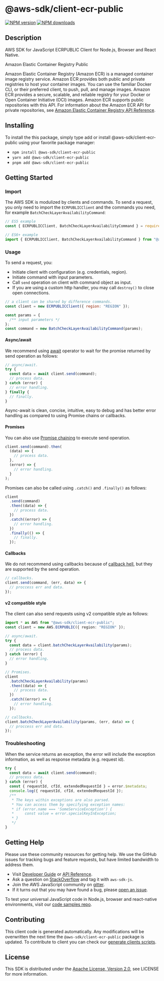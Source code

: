 # @aws-sdk/client-ecr-public

[![NPM version](https://img.shields.io/npm/v/@aws-sdk/client-ecr-public/latest.svg)](https://www.npmjs.com/package/@aws-sdk/client-ecr-public)
[![NPM downloads](https://img.shields.io/npm/dm/@aws-sdk/client-ecr-public.svg)](https://www.npmjs.com/package/@aws-sdk/client-ecr-public)

## Description

AWS SDK for JavaScript ECRPUBLIC Client for Node.js, Browser and React Native.

<fullname>Amazon Elastic Container Registry Public</fullname>

<p>Amazon Elastic Container Registry (Amazon ECR) is a managed container image registry service. Amazon ECR provides both
public and private registries to host your container images. You can use the familiar
Docker CLI, or their preferred client, to push, pull, and manage images. Amazon ECR provides a
secure, scalable, and reliable registry for your Docker or Open Container Initiative (OCI)
images. Amazon ECR supports public repositories with this API. For information about the Amazon ECR
API for private repositories, see <a href="https://docs.aws.amazon.com/AmazonECR/latest/APIReference/Welcome.html">Amazon Elastic Container Registry API Reference</a>.</p>

## Installing

To install the this package, simply type add or install @aws-sdk/client-ecr-public
using your favorite package manager:

- `npm install @aws-sdk/client-ecr-public`
- `yarn add @aws-sdk/client-ecr-public`
- `pnpm add @aws-sdk/client-ecr-public`

## Getting Started

### Import

The AWS SDK is modulized by clients and commands.
To send a request, you only need to import the `ECRPUBLICClient` and
the commands you need, for example `BatchCheckLayerAvailabilityCommand`:

```js
// ES5 example
const { ECRPUBLICClient, BatchCheckLayerAvailabilityCommand } = require("@aws-sdk/client-ecr-public");
```

```ts
// ES6+ example
import { ECRPUBLICClient, BatchCheckLayerAvailabilityCommand } from "@aws-sdk/client-ecr-public";
```

### Usage

To send a request, you:

- Initiate client with configuration (e.g. credentials, region).
- Initiate command with input parameters.
- Call `send` operation on client with command object as input.
- If you are using a custom http handler, you may call `destroy()` to close open connections.

```js
// a client can be shared by difference commands.
const client = new ECRPUBLICClient({ region: "REGION" });

const params = {
  /** input parameters */
};
const command = new BatchCheckLayerAvailabilityCommand(params);
```

#### Async/await

We recommend using [await](https://developer.mozilla.org/en-US/docs/Web/JavaScript/Reference/Operators/await)
operator to wait for the promise returned by send operation as follows:

```js
// async/await.
try {
  const data = await client.send(command);
  // process data.
} catch (error) {
  // error handling.
} finally {
  // finally.
}
```

Async-await is clean, concise, intuitive, easy to debug and has better error handling
as compared to using Promise chains or callbacks.

#### Promises

You can also use [Promise chaining](https://developer.mozilla.org/en-US/docs/Web/JavaScript/Guide/Using_promises#chaining)
to execute send operation.

```js
client.send(command).then(
  (data) => {
    // process data.
  },
  (error) => {
    // error handling.
  }
);
```

Promises can also be called using `.catch()` and `.finally()` as follows:

```js
client
  .send(command)
  .then((data) => {
    // process data.
  })
  .catch((error) => {
    // error handling.
  })
  .finally(() => {
    // finally.
  });
```

#### Callbacks

We do not recommend using callbacks because of [callback hell](http://callbackhell.com/),
but they are supported by the send operation.

```js
// callbacks.
client.send(command, (err, data) => {
  // proccess err and data.
});
```

#### v2 compatible style

The client can also send requests using v2 compatible style as follows:

```ts
import * as AWS from "@aws-sdk/client-ecr-public";
const client = new AWS.ECRPUBLIC({ region: "REGION" });

// async/await.
try {
  const data = client.batchCheckLayerAvailability(params);
  // process data.
} catch (error) {
  // error handling.
}

// Promises.
client
  .batchCheckLayerAvailability(params)
  .then((data) => {
    // process data.
  })
  .catch((error) => {
    // error handling.
  });

// callbacks.
client.batchCheckLayerAvailability(params, (err, data) => {
  // proccess err and data.
});
```

### Troubleshooting

When the service returns an exception, the error will include the exception information,
as well as response metadata (e.g. request id).

```js
try {
  const data = await client.send(command);
  // process data.
} catch (error) {
  const { requestId, cfId, extendedRequestId } = error.$metadata;
  console.log({ requestId, cfId, extendedRequestId });
  /**
   * The keys within exceptions are also parsed.
   * You can access them by specifying exception names:
   * if (error.name === 'SomeServiceException') {
   *     const value = error.specialKeyInException;
   * }
   */
}
```

## Getting Help

Please use these community resources for getting help.
We use the GitHub issues for tracking bugs and feature requests, but have limited bandwidth to address them.

- Visit [Developer Guide](https://docs.aws.amazon.com/sdk-for-javascript/v3/developer-guide/welcome.html)
  or [API Reference](https://docs.aws.amazon.com/AWSJavaScriptSDK/v3/latest/index.html).
- Ask a question on [StackOverflow](https://stackoverflow.com/questions/tagged/aws-sdk-js) and tag it with `aws-sdk-js`.
- Join the AWS JavaScript community on [gitter](https://gitter.im/aws/aws-sdk-js-v3).
- If it turns out that you may have found a bug, please [open an issue](https://github.com/aws/aws-sdk-js-v3/issues/new/choose).

To test your universal JavaScript code in Node.js, browser and react-native environments,
visit our [code samples repo](https://github.com/aws-samples/aws-sdk-js-tests).

## Contributing

This client code is generated automatically. Any modifications will be overwritten the next time the `@aws-sdk/client-ecr-public` package is updated.
To contribute to client you can check our [generate clients scripts](https://github.com/aws/aws-sdk-js-v3/tree/master/scripts/generate-clients).

## License

This SDK is distributed under the
[Apache License, Version 2.0](http://www.apache.org/licenses/LICENSE-2.0),
see LICENSE for more information.
